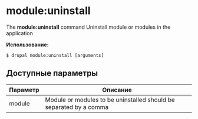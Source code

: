 # module:uninstall
The **module:uninstall** command Uninstall module or modules in the application

**Использование:**
```
$ drupal module:uninstall [arguments] 
```

## Доступные параметры
Параметр | Описание
---------|-------------
module | Module or modules to be uninstalled should be separated by a comma
